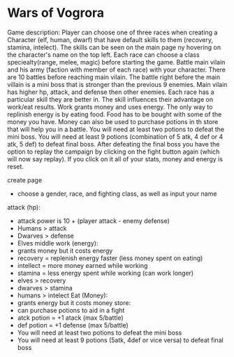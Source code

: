 # Wars of Vogrora

Game description:
Player can choose one of three races when creating a Character (elf, human, dwarf) that have default skills to them (recovery, stamina, intelect). The skills can be seen on the main page ny hovering on the character's name on the top left. Each race can choose a class speciealty(range, melee, magic) before starting the game. Battle main vilain and his army (faction with member of each race) with your character. There are 10 battles before reaching main vilain. The battle right before the main villain is a mini boss that is stronger than the previous 9 enemies. Main vilain has higher hp, attack, and defense then other enemies. Each race has a particular skill they are better in. The skill influences their advantage on work/eat results. Work grants money and uses energy. The only way to replinish energy is by eating food. Food has to be bought with some of the money you have. Money can also be used to purchase potions in th store that will help you in a battle. You will need at least two potions to defeat the mini boss. You will need at least 9 potions (combination of 5 atk, 4 def or 4 atk, 5 def) to defeat final boss. After defeating the final boss you have the option to replay the campaign by clicking on the fight button again (which will now say replay). If you click on it all of your stats, money and energy is reset. 

create page
- choose a gender, race, and fighting class, as well as input your name
            
attack (hp):
- attack power is 10 + (player attack - enemy defense)
- Humans > attack
- Dwarves > defense
- Elves middle
work (energy):
- grants money but it costs energy
- recovery = replenish energy faster (less money spent on eating) 
- intellect = more money earned while working
- stamina = less energy spent while working (can work longer)
- elves > recovery
- dwarves > stamina 
- humans > intelect 
Eat (Money):
- grants energy but it costs money
store:
- can purchase potions to aid in a fight
- atck potion = +1 atack (max 5/battle)
- def potion = +1 defense (max 5/battle)
- You will need at least two potions to defeat the mini boss
- You will need at least 9 potions (5atk, 4def or vice versa) to defeat final boss
